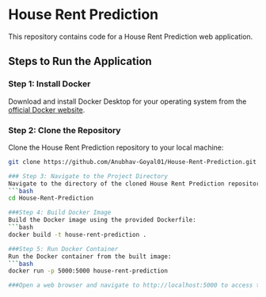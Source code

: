 # House Rent Prediction

This repository contains code for a House Rent Prediction web application.

## Steps to Run the Application

### Step 1: Install Docker
Download and install Docker Desktop for your operating system from the [official Docker website](https://www.docker.com/products/docker-desktop).

### Step 2: Clone the Repository
Clone the House Rent Prediction repository to your local machine:
```bash
git clone https://github.com/Anubhav-Goyal01/House-Rent-Prediction.git

### Step 3: Navigate to the Project Directory
Navigate to the directory of the cloned House Rent Prediction repository:
```bash
cd House-Rent-Prediction

###Step 4: Build Docker Image
Build the Docker image using the provided Dockerfile:
```bash
docker build -t house-rent-prediction .

###Step 5: Run Docker Container
Run the Docker container from the built image:
```bash
docker run -p 5000:5000 house-rent-prediction

###Open a web browser and navigate to http://localhost:5000 to access the House Rent Prediction web app.

